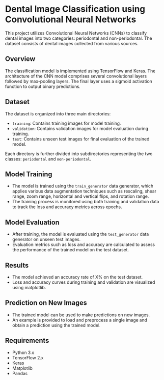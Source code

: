 # Dental Image Classification using Convolutional Neural Networks

This project utilizes Convolutional Neural Networks (CNNs) to classify dental images into two categories: periodontal and non-periodontal. The dataset consists of dental images collected from various sources.

## Overview

The classification model is implemented using TensorFlow and Keras. The architecture of the CNN model comprises several convolutional layers followed by max-pooling layers. The final layer uses a sigmoid activation function to output binary predictions.

## Dataset

The dataset is organized into three main directories:
- `training`: Contains training images for model training.
- `validation`: Contains validation images for model evaluation during training.
- `test`: Contains unseen test images for final evaluation of the trained model.

Each directory is further divided into subdirectories representing the two classes: `periodontal` and `non-periodontal`.

## Model Training

- The model is trained using the `train_generator` data generator, which applies various data augmentation techniques such as rescaling, shear range, zoom range, horizontal and vertical flips, and rotation range.
- The training process is monitored using both training and validation data to track the loss and accuracy metrics across epochs.

## Model Evaluation

- After training, the model is evaluated using the `test_generator` data generator on unseen test images.
- Evaluation metrics such as loss and accuracy are calculated to assess the performance of the trained model on the test dataset.

## Results

- The model achieved an accuracy rate of X% on the test dataset.
- Loss and accuracy curves during training and validation are visualized using matplotlib.

## Prediction on New Images

- The trained model can be used to make predictions on new images.
- An example is provided to load and preprocess a single image and obtain a prediction using the trained model.

## Requirements

- Python 3.x
- TensorFlow 2.x
- Keras
- Matplotlib
- Pandas
